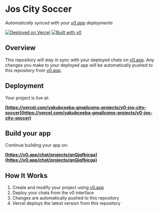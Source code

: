 # Jos City Soccer

*Automatically synced with your [v0.app](https://v0.app) deployments*

[![Deployed on Vercel](https://img.shields.io/badge/Deployed%20on-Vercel-black?style=for-the-badge&logo=vercel)](https://vercel.com/yakubceeba-gmailcoms-projects/v0-jos-city-soccer)
[![Built with v0](https://img.shields.io/badge/Built%20with-v0.app-black?style=for-the-badge)](https://v0.app/chat/projects/qnQjqfbicga)

## Overview

This repository will stay in sync with your deployed chats on [v0.app](https://v0.app).
Any changes you make to your deployed app will be automatically pushed to this repository from [v0.app](https://v0.app).

## Deployment

Your project is live at:

**[https://vercel.com/yakubceeba-gmailcoms-projects/v0-jos-city-soccer](https://vercel.com/yakubceeba-gmailcoms-projects/v0-jos-city-soccer)**

## Build your app

Continue building your app on:

**[https://v0.app/chat/projects/qnQjqfbicga](https://v0.app/chat/projects/qnQjqfbicga)**

## How It Works

1. Create and modify your project using [v0.app](https://v0.app)
2. Deploy your chats from the v0 interface
3. Changes are automatically pushed to this repository
4. Vercel deploys the latest version from this repository
